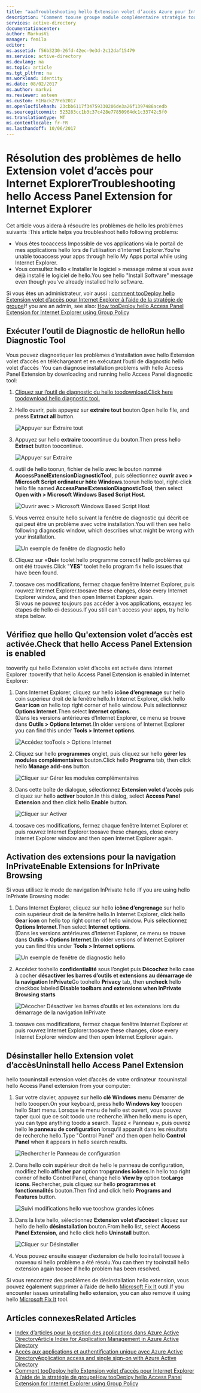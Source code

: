 ```yaml
---
title: "aaaTroubleshooting hello Extension volet d’accès Azure pour Internet Explorer | Documents Microsoft"
description: "Comment toouse groupe module complémentaire stratégie toodeploy hello Internet Explorer pour le portail de mes applications hello."
services: active-directory
documentationcenter: 
author: MarkusVi
manager: femila
editor: 
ms.assetid: f56b3230-26fd-42ec-9e3d-2c12daf15479
ms.service: active-directory
ms.devlang: na
ms.topic: article
ms.tgt_pltfrm: na
ms.workload: identity
ms.date: 08/02/2017
ms.author: markvi
ms.reviewer: asteen
ms.custom: H1Hack27Feb2017
ms.openlocfilehash: 23cbb6117f34759330206de3a26f1397486acedb
ms.sourcegitcommit: 523283cc1b3c37c428e77850964dc1c33742c5f0
ms.translationtype: MT
ms.contentlocale: fr-FR
ms.lasthandoff: 10/06/2017
---
```

# <a name="troubleshooting-hello-access-panel-extension-for-internet-explorer"></a><span data-ttu-id="d0dbe-103">Résolution des problèmes de hello Extension volet d’accès pour Internet Explorer</span><span class="sxs-lookup"><span data-stu-id="d0dbe-103">Troubleshooting hello Access Panel Extension for Internet Explorer</span></span>
<span data-ttu-id="d0dbe-104">Cet article vous aidera à résoudre les problèmes de hello les problèmes suivants :</span><span class="sxs-lookup"><span data-stu-id="d0dbe-104">This article helps you troubleshoot hello following problems:</span></span>

* <span data-ttu-id="d0dbe-105">Vous êtes tooaccess Impossible de vos applications via le portail de mes applications hello lors de l’utilisation d’Internet Explorer.</span><span class="sxs-lookup"><span data-stu-id="d0dbe-105">You're unable tooaccess your apps through hello My Apps portal while using Internet Explorer.</span></span>
* <span data-ttu-id="d0dbe-106">Vous consultez hello « Installer le logiciel » message même si vous avez déjà installé le logiciel de hello.</span><span class="sxs-lookup"><span data-stu-id="d0dbe-106">You see hello "Install Software" message even though you've already installed hello software.</span></span>

<span data-ttu-id="d0dbe-107">Si vous êtes un administrateur, voir aussi : [comment tooDeploy hello Extension volet d’accès pour Internet Explorer à l’aide de la stratégie de groupe](active-directory-saas-ie-group-policy.md)</span><span class="sxs-lookup"><span data-stu-id="d0dbe-107">If you are an admin, see also: [How tooDeploy hello Access Panel Extension for Internet Explorer using Group Policy](active-directory-saas-ie-group-policy.md)</span></span>

## <a name="run-hello-diagnostic-tool"></a><span data-ttu-id="d0dbe-108">Exécuter l’outil de Diagnostic de hello</span><span class="sxs-lookup"><span data-stu-id="d0dbe-108">Run hello Diagnostic Tool</span></span>
<span data-ttu-id="d0dbe-109">Vous pouvez diagnostiquer les problèmes d’installation avec hello Extension volet d’accès en téléchargeant et en exécutant l’outil de diagnostic hello volet d’accès :</span><span class="sxs-lookup"><span data-stu-id="d0dbe-109">You can diagnose installation problems with hello Access Panel Extension by downloading and running hello Access Panel diagnostic tool:</span></span>

1. [<span data-ttu-id="d0dbe-110">Cliquez sur l’outil de diagnostic du hello toodownload.</span><span class="sxs-lookup"><span data-stu-id="d0dbe-110">Click here toodownload hello diagnostic tool.</span></span>](https://account.activedirectory.windowsazure.com/applications/AccessPanelExtensionDiagnosticTool/AccessPanelExtensionDiagnosticTool.zip)
2. <span data-ttu-id="d0dbe-111">Hello ouvrir, puis appuyez sur **extraire tout** bouton.</span><span class="sxs-lookup"><span data-stu-id="d0dbe-111">Open hello file, and press **Extract all** button.</span></span>
   
    ![Appuyer sur Extraire tout](./media/active-directory-saas-ie-troubleshooting/extract1.png)
3. <span data-ttu-id="d0dbe-113">Appuyez sur hello **extraire** toocontinue du bouton.</span><span class="sxs-lookup"><span data-stu-id="d0dbe-113">Then press hello **Extract** button toocontinue.</span></span>
   
    ![Appuyer sur Extraire](./media/active-directory-saas-ie-troubleshooting/extract2.png)
4. <span data-ttu-id="d0dbe-115">outil de hello toorun, fichier de hello avec le bouton nommé **AccessPanelExtensionDiagnosticTool**, puis sélectionnez **ouvrir avec > Microsoft Script ordinateur hôte Windows**.</span><span class="sxs-lookup"><span data-stu-id="d0dbe-115">toorun hello tool, right-click hello file named **AccessPanelExtensionDiagnosticTool**, then select **Open with > Microsoft Windows Based Script Host**.</span></span>
   
    ![Ouvrir avec > Microsoft Windows Based Script Host](./media/active-directory-saas-ie-troubleshooting/open_tool.png)
5. <span data-ttu-id="d0dbe-117">Vous verrez ensuite hello suivant la fenêtre de diagnostic qui décrit ce qui peut être un problème avec votre installation.</span><span class="sxs-lookup"><span data-stu-id="d0dbe-117">You will then see hello following diagnostic window, which describes what might be wrong with your installation.</span></span>
   
    ![Un exemple de fenêtre de diagnostic hello](./media/active-directory-saas-ie-troubleshooting/tool_preview.png)
6. <span data-ttu-id="d0dbe-119">Cliquez sur «**Oui**« toolet hello programme correctif hello problèmes qui ont été trouvés.</span><span class="sxs-lookup"><span data-stu-id="d0dbe-119">Click "**YES**" toolet hello program fix hello issues that have been found.</span></span>
7. <span data-ttu-id="d0dbe-120">toosave ces modifications, fermez chaque fenêtre Internet Explorer, puis rouvrez Internet Explorer.</span><span class="sxs-lookup"><span data-stu-id="d0dbe-120">toosave these changes, close every Internet Explorer window, and then open Internet Explorer again.</span></span><br /><span data-ttu-id="d0dbe-121">Si vous ne pouvez toujours pas accéder à vos applications, essayez les étapes de hello ci-dessous.</span><span class="sxs-lookup"><span data-stu-id="d0dbe-121">If you still can't access your apps, try hello steps below.</span></span>

## <a name="check-that-hello-access-panel-extension-is-enabled"></a><span data-ttu-id="d0dbe-122">Vérifiez que hello Qu'extension volet d’accès est activée.</span><span class="sxs-lookup"><span data-stu-id="d0dbe-122">Check that hello Access Panel Extension is enabled</span></span>
<span data-ttu-id="d0dbe-123">tooverify qui hello Extension volet d’accès est activée dans Internet Explorer :</span><span class="sxs-lookup"><span data-stu-id="d0dbe-123">tooverify that hello Access Panel Extension is enabled in Internet Explorer:</span></span>

1. <span data-ttu-id="d0dbe-124">Dans Internet Explorer, cliquez sur hello **icône d’engrenage** sur hello coin supérieur droit de la fenêtre hello.</span><span class="sxs-lookup"><span data-stu-id="d0dbe-124">In Internet Explorer, click hello **Gear icon** on hello top right corner of hello window.</span></span> <span data-ttu-id="d0dbe-125">Puis sélectionnez **Options Internet**.</span><span class="sxs-lookup"><span data-stu-id="d0dbe-125">Then select **Internet options**.</span></span><br /><span data-ttu-id="d0dbe-126">(Dans les versions antérieures d’Internet Explorer, ce menu se trouve dans **Outils > Options Internet**.</span><span class="sxs-lookup"><span data-stu-id="d0dbe-126">(In older versions of Internet Explorer you can find this under **Tools > Internet options**.</span></span>
   
    ![Accédez tooTools > Options Internet](./media/active-directory-saas-ie-troubleshooting/internetoptions.png)
2. <span data-ttu-id="d0dbe-128">Cliquez sur hello **programmes** onglet, puis cliquez sur hello **gérer les modules complémentaires** bouton.</span><span class="sxs-lookup"><span data-stu-id="d0dbe-128">Click hello **Programs** tab, then click hello **Manage add-ons** button.</span></span>
   
    ![Cliquer sur Gérer les modules complémentaires](./media/active-directory-saas-ie-troubleshooting/internetoptions_programs.png)
3. <span data-ttu-id="d0dbe-130">Dans cette boîte de dialogue, sélectionnez **Extension volet d’accès** puis cliquez sur hello **activer** bouton.</span><span class="sxs-lookup"><span data-stu-id="d0dbe-130">In this dialog, select **Access Panel Extension** and then click hello **Enable** button.</span></span>
   
    ![Cliquer sur Activer](./media/active-directory-saas-ie-troubleshooting/enableaddon.png)
4. <span data-ttu-id="d0dbe-132">toosave ces modifications, fermez chaque fenêtre Internet Explorer et puis rouvrez Internet Explorer.</span><span class="sxs-lookup"><span data-stu-id="d0dbe-132">toosave these changes, close every Internet Explorer window and then open Internet Explorer again.</span></span>

## <a name="enable-extensions-for-inprivate-browsing"></a><span data-ttu-id="d0dbe-133">Activation des extensions pour la navigation InPrivate</span><span class="sxs-lookup"><span data-stu-id="d0dbe-133">Enable Extensions for InPrivate Browsing</span></span>
<span data-ttu-id="d0dbe-134">Si vous utilisez le mode de navigation InPrivate hello :</span><span class="sxs-lookup"><span data-stu-id="d0dbe-134">If you are using hello InPrivate Browsing mode:</span></span>

1. <span data-ttu-id="d0dbe-135">Dans Internet Explorer, cliquez sur hello **icône d’engrenage** sur hello coin supérieur droit de la fenêtre hello.</span><span class="sxs-lookup"><span data-stu-id="d0dbe-135">In Internet Explorer, click hello **Gear icon** on hello top right corner of hello window.</span></span> <span data-ttu-id="d0dbe-136">Puis sélectionnez **Options Internet**.</span><span class="sxs-lookup"><span data-stu-id="d0dbe-136">Then select **Internet options**.</span></span><br /><span data-ttu-id="d0dbe-137">(Dans les versions antérieures d’Internet Explorer, ce menu se trouve dans **Outils > Options Internet**.</span><span class="sxs-lookup"><span data-stu-id="d0dbe-137">(In older versions of Internet Explorer you can find this under **Tools > Internet options**.</span></span>
   
    ![Un exemple de fenêtre de diagnostic hello](./media/active-directory-saas-ie-troubleshooting/inprivateoptions.png)
2. <span data-ttu-id="d0dbe-139">Accédez toohello **confidentialité** sous l’onglet puis **Décochez** hello case à cocher **désactiver les barres d’outils et extensions au démarrage de la navigation InPrivate**</span><span class="sxs-lookup"><span data-stu-id="d0dbe-139">Go toohello **Privacy** tab, then **uncheck** hello checkbox labeled **Disable toolbars and extensions when InPrivate Browsing starts**</span></span></p>
   
    ![Décocher Désactiver les barres d’outils et les extensions lors du démarrage de la navigation InPrivate](./media/active-directory-saas-ie-troubleshooting/enabletoolbars.png)
3. <span data-ttu-id="d0dbe-141">toosave ces modifications, fermez chaque fenêtre Internet Explorer et puis rouvrez Internet Explorer.</span><span class="sxs-lookup"><span data-stu-id="d0dbe-141">toosave these changes, close every Internet Explorer window and then open Internet Explorer again.</span></span>

## <a name="uninstall-hello-access-panel-extension"></a><span data-ttu-id="d0dbe-142">Désinstaller hello Extension volet d’accès</span><span class="sxs-lookup"><span data-stu-id="d0dbe-142">Uninstall hello Access Panel Extension</span></span>
<span data-ttu-id="d0dbe-143">hello toouninstall extension volet d’accès de votre ordinateur :</span><span class="sxs-lookup"><span data-stu-id="d0dbe-143">toouninstall hello Access Panel extension from your computer:</span></span>

1. <span data-ttu-id="d0dbe-144">Sur votre clavier, appuyez sur hello **clé Windows** menu Démarrer de hello tooopen.</span><span class="sxs-lookup"><span data-stu-id="d0dbe-144">On your keyboard, press hello **Windows key** tooopen hello Start menu.</span></span> <span data-ttu-id="d0dbe-145">Lorsque le menu de hello est ouvert, vous pouvez taper quoi que ce soit toodo une recherche.</span><span class="sxs-lookup"><span data-stu-id="d0dbe-145">When hello menu is open, you can type anything toodo a search.</span></span> <span data-ttu-id="d0dbe-146">Tapez « Panneau », puis ouvrez hello **le panneau de configuration** lorsqu’il apparaît dans les résultats de recherche hello.</span><span class="sxs-lookup"><span data-stu-id="d0dbe-146">Type "Control Panel" and then open hello **Control Panel** when it appears in hello search results.</span></span>
   
    ![Rechercher le Panneau de configuration](./media/active-directory-saas-ie-troubleshooting/search_sm.png)
2. <span data-ttu-id="d0dbe-148">Dans hello coin supérieur droit de hello le panneau de configuration, modifiez hello **afficher par** option trop**grandes icônes**.</span><span class="sxs-lookup"><span data-stu-id="d0dbe-148">In hello top right corner of hello Control Panel, change hello **View by** option too**Large icons**.</span></span> <span data-ttu-id="d0dbe-149">Rechercher, puis cliquez sur hello **programmes et fonctionnalités** bouton.</span><span class="sxs-lookup"><span data-stu-id="d0dbe-149">Then find and click hello **Programs and Features** button.</span></span>
   
    ![Suivi modifications hello vue tooshow grandes icônes](./media/active-directory-saas-ie-troubleshooting/control_panel.png)
3. <span data-ttu-id="d0dbe-151">Dans la liste hello, sélectionnez **Extension volet d’accès**et cliquez sur hello de hello **désinstallation** bouton.</span><span class="sxs-lookup"><span data-stu-id="d0dbe-151">From hello list, select **Access Panel Extension**, and hello click hello **Uninstall** button.</span></span>
   
    ![Cliquer sur Désinstaller](./media/active-directory-saas-ie-troubleshooting/uninstall.png)
4. <span data-ttu-id="d0dbe-153">Vous pouvez ensuite essayer d’extension de hello tooinstall toosee à nouveau si hello problème a été résolu.</span><span class="sxs-lookup"><span data-stu-id="d0dbe-153">You can then try tooinstall hello extension again toosee if hello problem has been resolved.</span></span>

<span data-ttu-id="d0dbe-154">Si vous rencontrez des problèmes de désinstallation hello extension, vous pouvez également supprimer à l’aide de hello [Microsoft Fix It](https://go.microsoft.com/?linkid=9779673) outil.</span><span class="sxs-lookup"><span data-stu-id="d0dbe-154">If you encounter issues uninstalling hello extension, you can also remove it using hello [Microsoft Fix It](https://go.microsoft.com/?linkid=9779673) tool.</span></span>

## <a name="related-articles"></a><span data-ttu-id="d0dbe-155">Articles connexes</span><span class="sxs-lookup"><span data-stu-id="d0dbe-155">Related Articles</span></span>
* [<span data-ttu-id="d0dbe-156">Index d’articles pour la gestion des applications dans Azure Active Directory</span><span class="sxs-lookup"><span data-stu-id="d0dbe-156">Article Index for Application Management in Azure Active Directory</span></span>](active-directory-apps-index.md)
* [<span data-ttu-id="d0dbe-157">Accès aux applications et authentification unique avec Azure Active Directory</span><span class="sxs-lookup"><span data-stu-id="d0dbe-157">Application access and single sign-on with Azure Active Directory</span></span>](active-directory-appssoaccess-whatis.md)
* [<span data-ttu-id="d0dbe-158">Comment tooDeploy hello Extension volet d’accès pour Internet Explorer à l’aide de la stratégie de groupe</span><span class="sxs-lookup"><span data-stu-id="d0dbe-158">How tooDeploy hello Access Panel Extension for Internet Explorer using Group Policy</span></span>](active-directory-saas-ie-group-policy.md)

